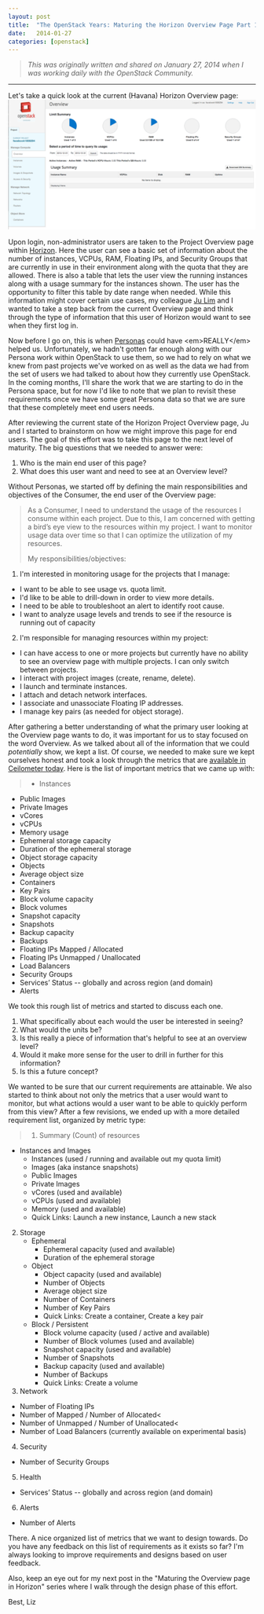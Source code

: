 ```yaml
---
layout: post
title:  "The OpenStack Years: Maturing the Horizon Overview Page Part 1 - Understanding the User"
date:   2014-01-27
categories: [openstack]
---
```


> <em>This was originally written and shared on January 27, 2014 when I was working daily with the OpenStack Community.</em>

---

Let's take a quick look at the current (Havana) Horizon Overview page:
![Havana Horizon Overview](/static/img/_posts/current-horizon-overview-page.png)

Upon login, non-administrator users are taken to the Project Overview page within [Horizon](http://docs.openstack.org/developer/horizon/). Here the user can see a basic set of information about the number of instances, VCPUs, RAM, Floating IPs, and Security Groups that are currently in use in their environment along with the quota that they are allowed. There is also a table that lets the user view the running instances along with a usage summary for the instances shown. The user has the opportunity to filter this table by date range when needed. While this information might cover certain use cases, my colleague [Ju Lim](https://plus.google.com/105626042354015503324/posts) and I wanted to take a step back from the current Overview page and think through the type of information that this user of Horizon would want to see when they first log in.

Now before I go on, this is when [Personas](http://en.wikipedia.org/wiki/Persona_(user_experience)) could have <em>REALLY</em>  helped us. Unfortunately, we hadn't gotten far enough along with our Persona work within OpenStack to use them, so we had to rely on what we knew from past projects we've worked on as well as the data we had from the set of users we had talked to about how they currently use OpenStack. In the coming months, I'll share the work that we are starting to do in the Persona space, but for now I'd like to note that we plan to revisit these requirements once we have some great Persona data so that we are sure that these completely meet end users needs.

After reviewing the current state of the Horizon Project Overview page, Ju and I started to brainstorm on how we might improve this page for end users. The goal of this effort was to take this page to the next level of maturity. The big questions that we needed to answer were:
1. Who is the main end user of this page?
2. What does this user want and need to see at an Overview level?

Without Personas, we started off by defining the main responsibilities and objectives of the Consumer, the end user of the Overview page:

> As a Consumer, I need to understand the usage of the resources I consume within each project. Due to this, I am concerned with getting a bird’s eye view to the resources within my project. I want to monitor usage data over time so that I can optimize the utilization of my resources.
>
> My responsibilities/objectives:
1. I'm interested in monitoring usage for the projects that I manage:
  - I want to be able to see usage vs. quota limit.
  - I'd like to be able to drill-down in order to view more details.
  - I need to be able to troubleshoot an alert to identify root cause.
  - I want to analyze usage levels and trends to see if the resource is running out of capacity
2. I'm responsible for managing resources within my project:
  - I can have access to one or more projects but currently have no ability to see an overview page with multiple projects.  I can only switch between projects.
  - I interact with project images (create, rename, delete).
  - I launch and terminate instances.
  - I attach and detach network interfaces.
  - I associate and unassociate Floating IP addresses.
  - I manage key pairs (as needed for object storage).

After gathering a better understanding of what the primary user looking at the Overview page wants to do, it was important for us to stay focused on the word Overview. As we talked about all of the information that we could <i>potentially</i> show, we kept a list. Of course, we needed to make sure we kept ourselves honest and took a look through the metrics that are [available in Ceilometer today](http://docs.openstack.org/developer/ceilometer/measurements.html). Here is the list of important metrics that we came up with:
> - Instances
- Public Images
- Private Images
- vCores
- vCPUs
- Memory usage
- Ephemeral storage capacity
- Duration of the ephemeral storage
- Object storage capacity
-  Objects
- Average object size
- Containers
- Key Pairs
- Block volume capacity
- Block volumes
- Snapshot capacity
- Snapshots
- Backup capacity
- Backups
- Floating IPs Mapped / Allocated
- Floating IPs Unmapped / Unallocated
- Load Balancers
- Security Groups
- Services’ Status -- globally and across region (and domain)
- Alerts

We took this rough list of metrics and started to discuss each one.
1. What specifically about each would the user be interested in seeing?
2. What would the units be?
3. Is this really a piece of information that's helpful to see at an overview level?
4. Would it make more sense for the user to drill in further for this information?
5. Is this a future concept?

We wanted to be sure that our current requirements are attainable. We also started to think about not only the metrics that a user would want to monitor, but what actions would a user want to be able to quickly perform from this view? After a few revisions, we ended up with a more detailed requirement list, organized by metric type:
> 1. Summary (Count) of resources
  - Instances and Images
    - Instances (used / running and available out my quota limit)
    - Images (aka instance snapshots)
    - Public Images
    - Private Images
    - vCores (used and available)
    - vCPUs (used and available)
    - Memory (used and available)
    - Quick Links: Launch a new instance, Launch a new stack
2. Storage
    - Ephemeral
      - Ephemeral capacity (used and available)
      - Duration of the ephemeral storage
    - Object
      - Object capacity (used and available)
      - Number of Objects
      - Average object size
      - Number of Containers
      - Number of Key Pairs
      - Quick Links: Create a container, Create a key pair
    - Block / Persistent
      - Block volume capacity (used / active and available)
      - Number of Block volumes (used and available)
      - Snapshot capacity (used and available)
      - Number of Snapshots
      - Backup capacity (used and available)
      - Number of Backups
      - Quick Links: Create a volume
3.  Network
  - Number of Floating IPs
  - Number of Mapped / Number of Allocated<
  - Number of Unmapped / Number of Unallocated<
  - Number of Load Balancers (currently available on experimental basis)
4. Security
  - Number of Security Groups
5. Health
  - Services’ Status -- globally and across region (and domain)
6. Alerts
  - Number of Alerts

There. A nice organized list of metrics that we want to design towards. Do you have any feedback on this list of requirements as it exists so far? I'm always looking to improve requirements and designs based on user feedback.

Also, keep an eye out for my next post in the "Maturing the Overview page in Horizon\" series where I walk through the design phase of this effort.

Best,
Liz
